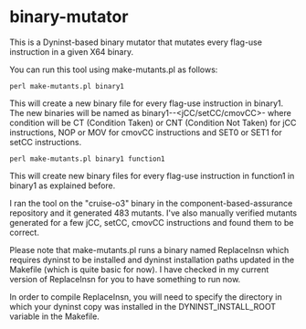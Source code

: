 # binary-mutator
This is a Dyninst-based binary mutator that mutates every flag-use instruction in a given X64 binary. 

You can run this tool using make-mutants.pl as follows:

    perl make-mutants.pl binary1
    
This will create a new binary file for every flag-use instruction in binary1. The new binaries will be named as binary1-<flag-use-insn-address>-<jCC/setCC/cmovCC>-<condition> where condition will be CT (Condition Taken) or CNT (Condition Not Taken) for jCC instructions, NOP or MOV for cmovCC instructions and SET0 or SET1 for setCC instructions.

    perl make-mutants.pl binary1 function1

This will create new binary files for every flag-use instruction in function1 in binary1 as explained before.

I ran the tool on the "cruise-o3" binary in the component-based-assurance repository and it generated 483 mutants. I've also manually verified mutants generated for a few jCC, setCC, cmovCC instructions and found them to be correct.

Please note that make-mutants.pl runs a binary named ReplaceInsn which requires dyninst to be installed and dyninst installation paths updated in the Makefile (which is quite basic for now). I have checked in my current version of ReplaceInsn for you to have something to run now.

In order to compile ReplaceInsn, you will need to specify the directory in which your dyninst copy was installed in the DYNINST_INSTALL_ROOT variable in the Makefile.
